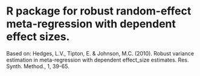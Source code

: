 # R package for robust random-effect meta-regression with dependent effect sizes. 

Based on: Hedges, L.V., Tipton, E. & Johnson, M.C. (2010). Robust variance estimation in meta-regression with dependent effect_size estimates. Res. Synth. Method., 1, 39-65.  

